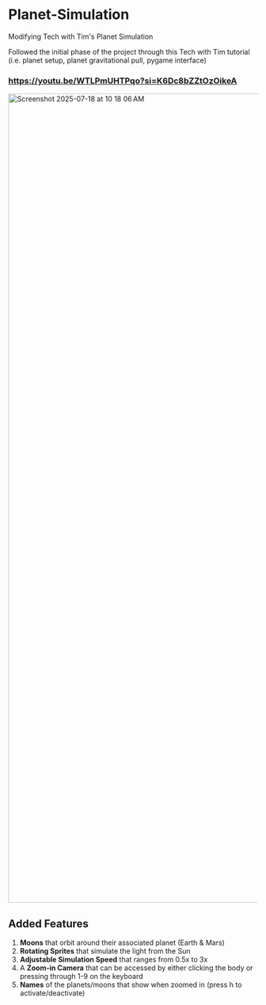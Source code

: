 # Planet-Simulation
Modifying Tech with Tim's Planet Simulation

Followed the initial phase of the project through this Tech with Tim tutorial (i.e. planet setup, planet gravitational pull, pygame interface)

### https://youtu.be/WTLPmUHTPqo?si=K6Dc8bZZtOzOikeA

<img align="center" width="1000" height="1636" alt="Screenshot 2025-07-18 at 10 18 06 AM" src="https://github.com/user-attachments/assets/63e861bd-d518-48d7-b8c5-08a7fe0e2f26" />


## Added Features
1) **Moons** that orbit around their associated planet (Earth & Mars)
2) **Rotating Sprites** that simulate the light from the Sun
3) **Adjustable Simulation Speed** that ranges from 0.5x to 3x
4) A **Zoom-in Camera** that can be accessed by either clicking the body or pressing through 1-9 on the keyboard
5) **Names** of the planets/moons that show when zoomed in (press h to activate/deactivate)